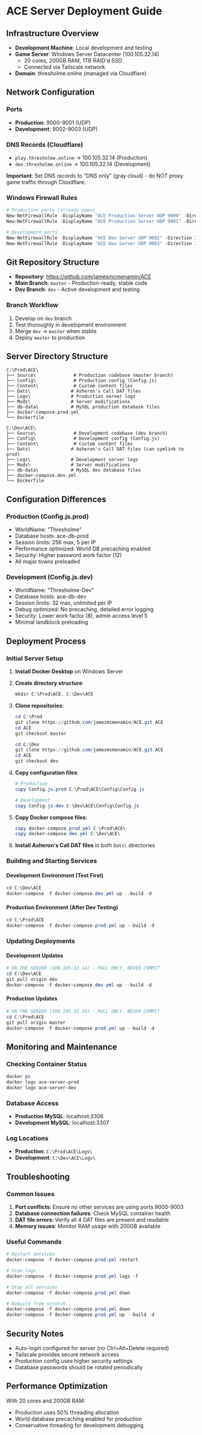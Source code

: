 # ACE Server Deployment Guide

## Infrastructure Overview

- **Development Machine**: Local development and testing
- **Game Server**: Windows Server Datacenter (100.105.32.14)
  - 20 cores, 200GB RAM, 1TB RAID'd SSD
  - Connected via Tailscale network
- **Domain**: thresholme.online (managed via Cloudflare)

## Network Configuration

### Ports
- **Production**: 9000-9001 (UDP)
- **Development**: 9002-9003 (UDP)

### DNS Records (Cloudflare)
- `play.thresholme.online` → 100.105.32.14 (Production)
- `dev.thresholme.online` → 100.105.32.14 (Development)

**Important**: Set DNS records to "DNS only" (gray cloud) - do NOT proxy game traffic through Cloudflare.

### Windows Firewall Rules
```powershell
# Production ports (already open)
New-NetFirewallRule -DisplayName "ACE Production Server UDP 9000" -Direction Inbound -Protocol UDP -LocalPort 9000 -Action Allow
New-NetFirewallRule -DisplayName "ACE Production Server UDP 9001" -Direction Inbound -Protocol UDP -LocalPort 9001 -Action Allow

# Development ports
New-NetFirewallRule -DisplayName "ACE Dev Server UDP 9002" -Direction Inbound -Protocol UDP -LocalPort 9002 -Action Allow
New-NetFirewallRule -DisplayName "ACE Dev Server UDP 9003" -Direction Inbound -Protocol UDP -LocalPort 9003 -Action Allow
```

## Git Repository Structure

- **Repository**: https://github.com/jamesmcmenamin/ACE
- **Main Branch**: `master` - Production-ready, stable code
- **Dev Branch**: `dev` - Active development and testing

### Branch Workflow
1. Develop on `dev` branch
2. Test thoroughly in development environment
3. Merge `dev` → `master` when stable
4. Deploy `master` to production

## Server Directory Structure

```
C:\Prod\ACE\
├── Source\              # Production codebase (master branch)
├── Config\              # Production config (Config.js)
├── Content\             # Custom content files
├── Dats\               # Asheron's Call DAT files
├── Logs\               # Production server logs
├── Mods\               # Server modifications
├── db-data\            # MySQL production database files
├── docker-compose.prod.yml
└── Dockerfile

C:\Dev\ACE\
├── Source\              # Development codebase (dev branch)
├── Config\              # Development config (Config.js)
├── Content\             # Custom content files
├── Dats\               # Asheron's Call DAT files (can symlink to prod)
├── Logs\               # Development server logs
├── Mods\               # Server modifications
├── db-data\            # MySQL dev database files
├── docker-compose.dev.yml
└── Dockerfile
```

## Configuration Differences

### Production (Config.js.prod)
- WorldName: "Thresholme"
- Database hosts: ace-db-prod
- Session limits: 256 max, 5 per IP
- Performance optimized: World DB precaching enabled
- Security: Higher password work factor (12)
- All major towns preloaded

### Development (Config.js.dev)
- WorldName: "Thresholme-Dev"
- Database hosts: ace-db-dev
- Session limits: 32 max, unlimited per IP
- Debug optimized: No precaching, detailed error logging
- Security: Lower work factor (8), admin access level 5
- Minimal landblock preloading

## Deployment Process

### Initial Server Setup
1. **Install Docker Desktop** on Windows Server
2. **Create directory structure**:
   ```powershell
   mkdir C:\Prod\ACE, C:\Dev\ACE
   ```

3. **Clone repositories**:
   ```powershell
   cd C:\Prod
   git clone https://github.com/jamesmcmenamin/ACE.git ACE
   cd ACE
   git checkout master

   cd C:\Dev
   git clone https://github.com/jamesmcmenamin/ACE.git ACE
   cd ACE
   git checkout dev
   ```

4. **Copy configuration files**:
   ```powershell
   # Production
   copy Config.js.prod C:\Prod\ACE\Config\Config.js

   # Development
   copy Config.js.dev C:\Dev\ACE\Config\Config.js
   ```

5. **Copy Docker compose files**:
   ```powershell
   copy docker-compose.prod.yml C:\Prod\ACE\
   copy docker-compose.dev.yml C:\Dev\ACE\
   ```

6. **Install Asheron's Call DAT files** in both `Dats\` directories

### Building and Starting Services

#### Development Environment (Test First)
```powershell
cd C:\Dev\ACE
docker-compose -f docker-compose.dev.yml up --build -d
```

#### Production Environment (After Dev Testing)
```powershell
cd C:\Prod\ACE
docker-compose -f docker-compose.prod.yml up --build -d
```

### Updating Deployments

#### Development Updates
```powershell
# ON THE SERVER (100.105.32.14) - PULL ONLY, NEVER COMMIT
cd C:\Dev\ACE
git pull origin dev
docker-compose -f docker-compose.dev.yml up --build -d
```

#### Production Updates
```powershell
# ON THE SERVER (100.105.32.14) - PULL ONLY, NEVER COMMIT
cd C:\Prod\ACE
git pull origin master
docker-compose -f docker-compose.prod.yml up --build -d
```

## Monitoring and Maintenance

### Checking Container Status
```powershell
docker ps
docker logs ace-server-prod
docker logs ace-server-dev
```

### Database Access
- **Production MySQL**: localhost:3306
- **Development MySQL**: localhost:3307

### Log Locations
- **Production**: `C:\Prod\ACE\Logs\`
- **Development**: `C:\Dev\ACE\Logs\`

## Troubleshooting

### Common Issues
1. **Port conflicts**: Ensure no other services are using ports 9000-9003
2. **Database connection failures**: Check MySQL container health
3. **DAT file errors**: Verify all 4 DAT files are present and readable
4. **Memory issues**: Monitor RAM usage with 200GB available

### Useful Commands
```powershell
# Restart services
docker-compose -f docker-compose.prod.yml restart

# View logs
docker-compose -f docker-compose.prod.yml logs -f

# Stop all services
docker-compose -f docker-compose.prod.yml down

# Rebuild from scratch
docker-compose -f docker-compose.prod.yml down
docker-compose -f docker-compose.prod.yml up --build -d
```

## Security Notes

- Auto-login configured for server (no Ctrl+Alt+Delete required)
- Tailscale provides secure network access
- Production config uses higher security settings
- Database passwords should be rotated periodically

## Performance Optimization

With 20 cores and 200GB RAM:
- Production uses 50% threading allocation
- World database precaching enabled for production
- Conservative threading for development debugging
